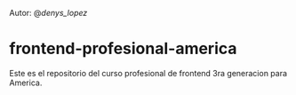 Autor: @_denys_lopez_

frontend-profesional-america
============================

Este es el repositorio del curso profesional de frontend 3ra generacion para America.
